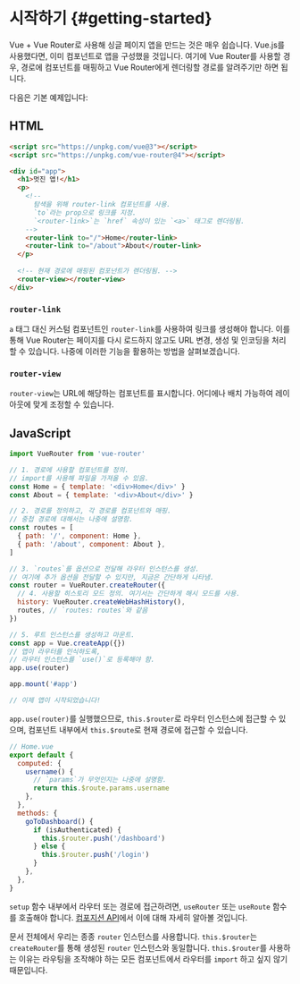 # 시작하기 {#getting-started}

Vue + Vue Router로 사용해 싱글 페이지 앱을 만드는 것은 매우 쉽습니다.
Vue.js를 사용했다면, 이미 컴포넌트로 앱을 구성했을 것입니다.
여기에 Vue Router를 사용할 경우,
경로에 컴포넌트를 매핑하고 Vue Router에게 렌더링할 경로를 알려주기만 하면 됩니다.

다음은 기본 예제입니다:

## HTML

```html
<script src="https://unpkg.com/vue@3"></script>
<script src="https://unpkg.com/vue-router@4"></script>

<div id="app">
  <h1>멋진 앱!</h1>
  <p>
    <!--
      탐색을 위해 router-link 컴포넌트를 사용.
      `to`라는 prop으로 링크를 지정.
      `<router-link>`는 `href` 속성이 있는 `<a>` 태그로 렌더링됨.
    -->
    <router-link to="/">Home</router-link>
    <router-link to="/about">About</router-link>
  </p>
  
  <!-- 현재 경로에 매핑된 컴포넌트가 렌더링됨. -->
  <router-view></router-view>
</div>
```

### `router-link`

`a` 태그 대신 커스텀 컴포넌트인 `router-link`를 사용하여 링크를 생성해야 합니다.
이를 통해 Vue Router는 페이지를 다시 로드하지 않고도 URL 변경, 생성 및 인코딩을 처리할 수 있습니다.
나중에 이러한 기능을 활용하는 방법을 살펴보겠습니다.

### `router-view`

`router-view`는 URL에 해당하는 컴포넌트를 표시합니다.
어디에나 배치 가능하여 레이아웃에 맞게 조정할 수 있습니다.

## JavaScript

```js
import VueRouter from 'vue-router'

// 1. 경로에 사용할 컴포넌트를 정의.
// import를 사용해 파일을 가져올 수 있음.
const Home = { template: '<div>Home</div>' }
const About = { template: '<div>About</div>' }

// 2. 경로를 정의하고, 각 경로를 컴포넌트와 매핑.
// 중첩 경로에 대해서는 나중에 설명함.
const routes = [
  { path: '/', component: Home },
  { path: '/about', component: About },
]

// 3. `routes`를 옵션으로 전달해 라우터 인스턴스를 생성.
// 여기에 추가 옵션을 전달할 수 있지만, 지금은 간단하게 나타냄.
const router = VueRouter.createRouter({
  // 4. 사용할 히스토리 모드 정의. 여기서는 간단하게 해시 모드를 사용.
  history: VueRouter.createWebHashHistory(),
  routes, // `routes: routes`와 같음
})

// 5. 루트 인스턴스를 생성하고 마운트.
const app = Vue.createApp({})
// 앱이 라우터를 인식하도록,
// 라우터 인스턴스를 `use()`로 등록해야 함.
app.use(router)

app.mount('#app')

// 이제 앱이 시작되었습니다!
```

`app.use(router)`를 실행했으므로,
`this.$router`로 라우터 인스턴스에 접근할 수 있으며,
컴포넌트 내부에서 `this.$route`로 현재 경로에 접근할 수 있습니다.

```js
// Home.vue
export default {
  computed: {
    username() {
      // `params`가 무엇인지는 나중에 설명함.
      return this.$route.params.username
    },
  },
  methods: {
    goToDashboard() {
      if (isAuthenticated) {
        this.$router.push('/dashboard')
      } else {
        this.$router.push('/login')
      }
    },
  },
}
```

`setup` 함수 내부에서 라우터 또는 경로에 접근하려면,
`useRouter` 또는 `useRoute` 함수를 호출해야 합니다.
[컴포지션 API](advanced/composition-api.md#accessing-the-router-and-current-route-inside-setup)에서 이에 대해 자세히 알아볼 것입니다.

문서 전체에서 우리는 종종 `router` 인스턴스를 사용합니다.
`this.$router`는 `createRouter`를 통해 생성된 `router` 인스턴스와 동일합니다.
`this.$router`를 사용하는 이유는 라우팅을 조작해야 하는 모든 컴포넌트에서 라우터를 `import` 하고 싶지 않기 때문입니다.
